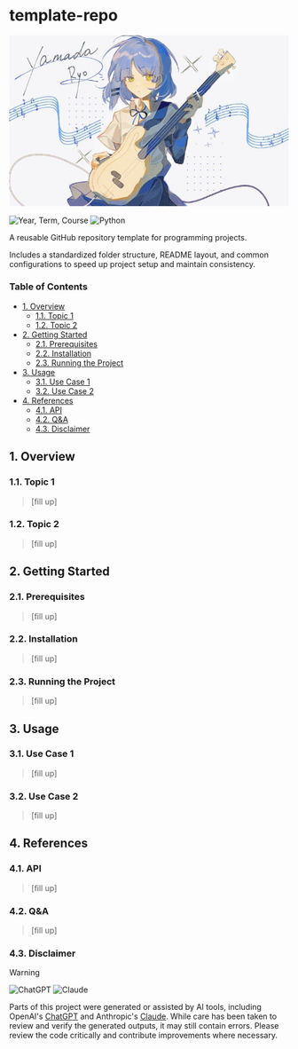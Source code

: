 # template-repo <!-- omit from toc -->

![title](./assets/readme/title.jpg)

<!-- Refer to https://shields.io/badges for usage -->
![Year, Term, Course](https://img.shields.io/badge/AY2526--T1-qu1r0ra-blue) ![Python](https://img.shields.io/badge/Python-3776AB?logo=python&logoColor=white)

A reusable GitHub repository template for programming projects.

Includes a standardized folder structure, README layout, and common configurations to speed up project setup and maintain consistency.

### Table of Contents <!-- omit from toc -->

- [1. Overview](#1-overview)
  - [1.1. Topic 1](#11-topic-1)
  - [1.2. Topic 2](#12-topic-2)
- [2. Getting Started](#2-getting-started)
  - [2.1. Prerequisites](#21-prerequisites)
  - [2.2. Installation](#22-installation)
  - [2.3. Running the Project](#23-running-the-project)
- [3. Usage](#3-usage)
  - [3.1. Use Case 1](#31-use-case-1)
  - [3.2. Use Case 2](#32-use-case-2)
- [4. References](#4-references)
  - [4.1. API](#41-api)
  - [4.2. Q\&A](#42-qa)
  - [4.3. Disclaimer](#43-disclaimer)

## 1. Overview

### 1.1. Topic 1

> [fill up]

### 1.2. Topic 2

> [fill up]

## 2. Getting Started

### 2.1. Prerequisites

> [fill up]

### 2.2. Installation

> [fill up]

### 2.3. Running the Project

> [fill up]

## 3. Usage

### 3.1. Use Case 1

> [fill up]

### 3.2. Use Case 2

> [fill up]

## 4. References

### 4.1. API

> [fill up]

### 4.2. Q&A

> [fill up]

### 4.3. Disclaimer

> [!WARNING]
>
> ![ChatGPT](https://img.shields.io/badge/ChatGPT-74aa9c?logo=openai&logoColor=white) ![Claude](https://img.shields.io/badge/Claude-D97757?logo=claude&logoColor=white)
>
> Parts of this project were generated or assisted by AI tools, including OpenAI's [ChatGPT](https://chatgpt.com/) and Anthropic's [Claude](https://www.anthropic.com/claude). While care has been taken to review and verify the generated outputs, it may still contain errors. Please review the code critically and contribute improvements where necessary.
